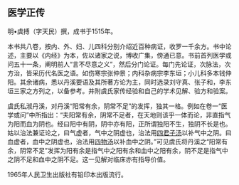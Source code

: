 ## 医学正传

明•虞搏（字天民）撰，成书于1515年。

本书共八卷，按内、外、妇、儿四科分别介绍近百种病证，收罗一千余方。书中论述，主要以《内经》为本，佐以诸家之说，博收广集，傍通已意。书前首列医学或问五十一条，阐明前人“言不尽意之义”，然后分门论证。每门先论证，次脉法，次方治，皆采历代名医之语。如伤寒宗张仲景；内科杂病宗李东垣；小儿科多本钱仲阳。其余诸病，悉以丹溪要语及其所著方论为主，同时选录刘守真、张子和，李东垣三家之方列之，以备参考。并附虞氏家传经验和自己的学术见解、验方和验案。

虞氏私淑丹溪，对丹溪“阳常有余，阴常不足”的发挥，独其一格。例如在卷一“医学或问”中所指出：“夫阳常有余，阴常不足者，在天地则该乎一体而论，非直指气为阳而血为阴也。经曰阳中有阴，阴中亦有阳，正所谓独阳不生，独阴不长是也。姑以治法兼证论之，曰气虚者，气中之阴虚也，治法用[四君子汤](https://www.gmzyjc.com/read/fjx/fjx07-0.1.0.0.0.md)以补气中之阴。曰血虚者，血中之阴虚也，治法用[四物汤](https://www.gmzyjc.com/read/fjx/fjx07-0.3.0.0.0.md)以补血中之阴。”可见虞氏将丹溪之“阳常有余，阴常不足”发挥为阳有余是指气中之阳有余和血中之阳有余，阴不足是指气中之阴不足和血中之阴不足。这一见解对临床亦有指导价值。

1965年人民卫生出版社有铅印本出版流行。
